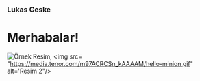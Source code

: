 ### Lukas Geske

<h1>Merhabalar!</h1>

<img  src="https://media1.giphy.com/media/1jf43Ml3ckkoHO7Fev/200w.gif?cid=6c09b952cxepukjgiwya7nt4ozo91so1kub9caqw0oim2a78&ep=v1_videos_search&rid=200w.gif&ct=v" alt="Örnek Resim"/>,  <img  src= "https://media.tenor.com/m97ACRCSn_kAAAAM/hello-minion.gif" alt='Resim 2"/>  



<!--
**lukasgeske/lukasgeske** is a ✨ _special_ ✨ repository because its `README.md` (this file) appears on your GitHub profile.

Here are some ideas to get you started:

- 🔭 I’m currently working on making guitar pedal sounds.
- 🌱 I’m currently learning Python
- 💬 Ask me about: Anything
- 📫 How to reach me: e-Mail
- 😄 Pronouns: As wl all know there's just 2 and I'm a male.
-->
